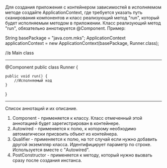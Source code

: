 Для создания приложения с контейнером зависимостей в исполняемом методе создайте ApplicationContext,
  где требуется указать путь сканирования компонентов и класс реализующий метод "run",
  который будет исполняемым методом в приложении. Класс реализующий метод "run", обязательно аннотируется @Component.
Пример:

String basePackage = "java.com.mks";
ApplicationContext applicationContext = new ApplicationContext(basePackage, Runner.class);

//в Main class
____________________________________________
@Component
public class Runner {

    public void run() {
        //Исполняемый код
    }
}
____________________________________________
Список аннотаций и их описание.
1. Component - применяется к классу. Класс отмеченный этой аннотацией будет зарегистрирован в контейнере.
2. Autowired - применяется к полю, к которому необходимо автоматически присвоить объект из контейнера.
3. Qualifier - применяется к полю, на тот случай если нужно добавить другой экземпляр класса. 
   Идентифицирует параметр по строке. Используется вместе с "Autowired".
4. PostConstructor - применяется к методу, который нужно вызвать сразу после создания инстанса.
